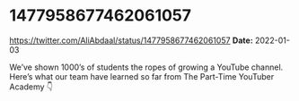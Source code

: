 # 1477958677462061057
https://twitter.com/AliAbdaal/status/1477958677462061057
**Date:** 2022-01-03

We’ve shown 1000’s of students the ropes of growing a YouTube channel. Here’s what our team have learned so far from The Part-Time YouTuber Academy 👇
